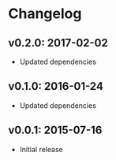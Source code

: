 # Changelog

## v0.2.0: 2017-02-02

- Updated dependencies

## v0.1.0: 2016-01-24

- Updated dependencies

## v0.0.1: 2015-07-16

- Initial release
